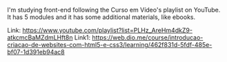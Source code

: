 I'm studying front-end following the Curso em Vídeo's playlist on YouTube. It has 5 modules and it has some additional materials, like ebooks.

Link: https://www.youtube.com/playlist?list=PLHz_AreHm4dkZ9-atkcmcBaMZdmLHft8n
Link1: https://web.dio.me/course/introducao-criacao-de-websites-com-html5-e-css3/learning/462f831d-5fdf-485e-bf07-1d391eb94ac8
